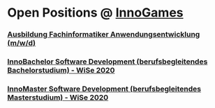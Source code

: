 # Open Positions @ [InnoGames](https://www.innogames.com/career/detail/job?s=github_jobs_repo)

### [Ausbildung Fachinformatiker Anwendungsentwicklung \(m/w/d\)](ausbildung-fachinformatiker-anwendungsentwicklung-m-w-d.md)
### [InnoBachelor Software Development \(berufsbegleitendes Bachelorstudium\) - WiSe 2020](innobachelor-software-development-berufsbegleitendes-bachelorstudium-wise-2020.md)
### [InnoMaster Software Development \(berufsbegleitendes Masterstudium\) - WiSe 2020](innomaster-software-development-berufsbegleitendes-masterstudium-wise-2020.md)
